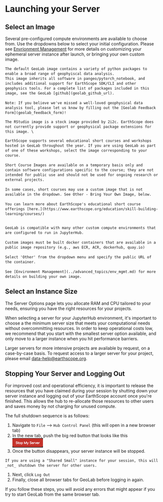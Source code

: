 # Launching your Server

## Select an Image
Several pre-configured compute environments are available to choose from. Use the dropdowns below to select your initial configuration. Please see [Envrionment Management](../advanced_topics/env_mgmt.md) for more details on customizing your ephemeral server instance after launch, or bringing your own custom image.

```{dropdown} GeoLab
The default GeoLab image contains a variety of python packages to enable a broad range of geophyiscal data analysis.
This image inherits all software in pangeo/pytorch_notebook, and includes additional support for EarthScope SDK/CLI and other geophysics tools. For a complete list of packages included in this image, see the GeoLab [github](geolab_github_url).

Note: If you believe we've missed a well-loved geophysical data analysis tool, please let us know by filling out the [Geolab Feedback Form](geolab_feedback_form)!
```

```{dropdown} R Studio
The RStudio image is a stock image provided by 2i2c. EarthScope does not currently provide support or geophysical package extensions for this image. \
```

```{dropdown} Short Course Images
EarthScope supports several educational short courses and workshops hosted in GeoLab throughout the year. If you are using GeoLab as part of one of these workshops, select the image corresponding to your course.

Short Course Images are available on a temporary basis only and contain software configurations specific to the course; they are not intended for public use and should not be used for ongoing research or external projects.

In some cases, short courses may use a custom image that is not available in the dropdown. See Other - Bring Your Own Image, below.

You can learn more about EarthScope's educational short course offerings [here.](https://www.earthscope.org/education/skill-building-learning/courses/)
```

```{dropdown} Other - Bring Your Own Image

GeoLab is compatible with many other custom compute environments that are configured to run in JupyterHub.

Custom images must be built docker containers that are available in a public image repository (e.g., aws ECR, ACR, dockerhub, quay.io)

Select 'Other' from the dropdown menu and specify the public URL of the container.

See [Environment Management](../advanced_topics/env_mgmt.md) for more details on building your own image.
```


## Select an Instance Size
The Server Options page lets you allocate RAM and CPU tailored to your needs, ensuring you have the right resources for your projects.

When selecting a server for your JupyterHub environment, it's important to choose a the minimum server size that meets your computational needs without overcommitting resources. In order to keep operational costs low, we recommend that you start with the smallest server option available, and only move to a larger instance when you hit performance barriers.

Larger servers for more intensive projects are available by request, on a case-by-case basis. To request access to a larger server for your project, please email data-help@earthscope.org.


## Stopping Your Server and Logging Out

For improved cost and operational efficiency, it is important to release the resources that you have claimed during your session by shutting down your server instance and logging out of your EarthScope account once you're finished. This allows the hub to re-allocate those resources to other users and saves money by not charging for unused compute.

The full shutdown sequence is as follows:

1. Navigate to `File` --> `Hub Control Panel` (this will open in a new browser tab)
1. In the new tab, push the big red button that looks like this ![image](../img/bigredbutton.png)
1. Once the button disappears, your server instance will be stopped.

```{note}
If you are using a "Shared Small" instance for your session, this will _not_ shutdown the server for other users.
```

1. Next, click `Log Out`
1. Finally, close all browser tabs for GeoLab before logging in again.

If you follow these steps, you will avoid any errors that might appear if you try to start GeoLab from the same browser tab.